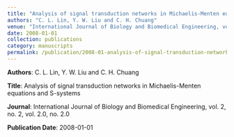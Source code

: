 ```yaml
---
title: "Analysis of signal transduction networks in Michaelis-Menten equations and S-systems"
authors: "C. L. Lin, Y. W. Liu and C. H. Chuang"
venue: "International Journal of Biology and Biomedical Engineering, vol. 2, no. 2, vol. 2.0, no. 2.0"
date: 2008-01-01
collection: publications
category: manuscripts
permalink: /publication/2008-01-analysis-of-signal-transduction-networks-in-michaelis-menten-equations-and-s-systems
---
```


**Authors**: C. L. Lin, Y. W. Liu and C. H. Chuang

**Title**: Analysis of signal transduction networks in Michaelis-Menten equations and S-systems

**Journal**: International Journal of Biology and Biomedical Engineering, vol. 2, no. 2, vol. 2.0, no. 2.0

**Publication Date**: 2008-01-01
